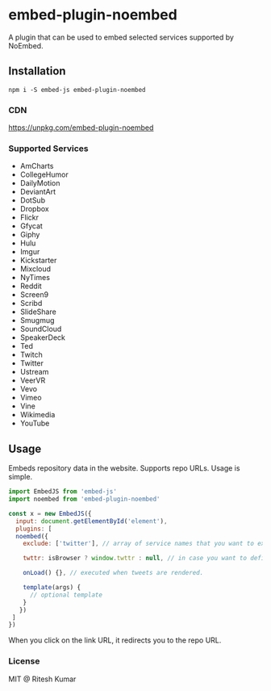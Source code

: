 # embed-plugin-noembed

A plugin that can be used to embed selected services supported by NoEmbed.

## Installation
```
npm i -S embed-js embed-plugin-noembed
```

### CDN

https://unpkg.com/embed-plugin-noembed


### Supported Services
- AmCharts
- CollegeHumor
- DailyMotion
- DeviantArt
- DotSub
- Dropbox
- Flickr
- Gfycat
- Giphy
- Hulu
- Imgur
- Kickstarter
- Mixcloud
- NyTimes
- Reddit
- Screen9
- Scribd
- SlideShare
- Smugmug
- SoundCloud
- SpeakerDeck
- Ted
- Twitch
- Twitter
- Ustream
- VeerVR
- Vevo
- Vimeo
- Vine
- Wikimedia
- YouTube

## Usage
Embeds repository data in the website. Supports repo URLs. Usage is simple.

```js
import EmbedJS from 'embed-js'
import noembed from 'embed-plugin-noembed'

const x = new EmbedJS({
  input: document.getElementById('element'),
  plugins: [
  noembed({
    exclude: ['twitter'], // array of service names that you want to exclude. Defaults to an empty array.

    twttr: isBrowser ? window.twttr : null, // in case you want to define a custom twitter widget script.

    onLoad() {}, // executed when tweets are rendered.

    template(args) {
      // optional template
    }
   })
 ]
})
```
When you click on the link URL, it redirects you to the repo URL.

### License
MIT @ Ritesh Kumar